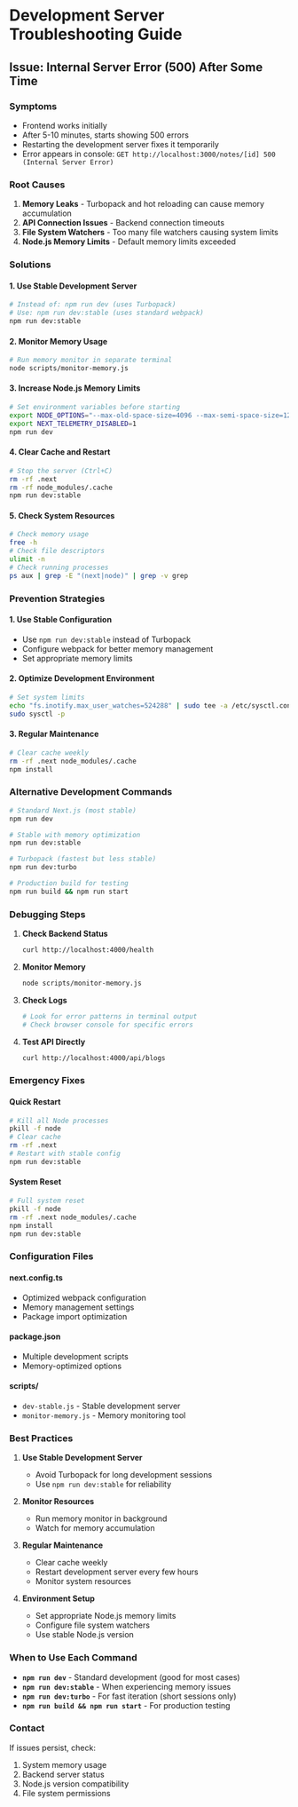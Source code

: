 # Development Server Troubleshooting Guide

## Issue: Internal Server Error (500) After Some Time

### Symptoms
- Frontend works initially
- After 5-10 minutes, starts showing 500 errors
- Restarting the development server fixes it temporarily
- Error appears in console: `GET http://localhost:3000/notes/[id] 500 (Internal Server Error)`

### Root Causes
1. **Memory Leaks** - Turbopack and hot reloading can cause memory accumulation
2. **API Connection Issues** - Backend connection timeouts
3. **File System Watchers** - Too many file watchers causing system limits
4. **Node.js Memory Limits** - Default memory limits exceeded

### Solutions

#### 1. Use Stable Development Server
```bash
# Instead of: npm run dev (uses Turbopack)
# Use: npm run dev:stable (uses standard webpack)
npm run dev:stable
```

#### 2. Monitor Memory Usage
```bash
# Run memory monitor in separate terminal
node scripts/monitor-memory.js
```

#### 3. Increase Node.js Memory Limits
```bash
# Set environment variables before starting
export NODE_OPTIONS="--max-old-space-size=4096 --max-semi-space-size=128"
export NEXT_TELEMETRY_DISABLED=1
npm run dev
```

#### 4. Clear Cache and Restart
```bash
# Stop the server (Ctrl+C)
rm -rf .next
rm -rf node_modules/.cache
npm run dev:stable
```

#### 5. Check System Resources
```bash
# Check memory usage
free -h
# Check file descriptors
ulimit -n
# Check running processes
ps aux | grep -E "(next|node)" | grep -v grep
```

### Prevention Strategies

#### 1. Use Stable Configuration
- Use `npm run dev:stable` instead of Turbopack
- Configure webpack for better memory management
- Set appropriate memory limits

#### 2. Optimize Development Environment
```bash
# Set system limits
echo "fs.inotify.max_user_watches=524288" | sudo tee -a /etc/sysctl.conf
sudo sysctl -p
```

#### 3. Regular Maintenance
```bash
# Clear cache weekly
rm -rf .next node_modules/.cache
npm install
```

### Alternative Development Commands

```bash
# Standard Next.js (most stable)
npm run dev

# Stable with memory optimization
npm run dev:stable

# Turbopack (fastest but less stable)
npm run dev:turbo

# Production build for testing
npm run build && npm run start
```

### Debugging Steps

1. **Check Backend Status**
   ```bash
   curl http://localhost:4000/health
   ```

2. **Monitor Memory**
   ```bash
   node scripts/monitor-memory.js
   ```

3. **Check Logs**
   ```bash
   # Look for error patterns in terminal output
   # Check browser console for specific errors
   ```

4. **Test API Directly**
   ```bash
   curl http://localhost:4000/api/blogs
   ```

### Emergency Fixes

#### Quick Restart
```bash
# Kill all Node processes
pkill -f node
# Clear cache
rm -rf .next
# Restart with stable config
npm run dev:stable
```

#### System Reset
```bash
# Full system reset
pkill -f node
rm -rf .next node_modules/.cache
npm install
npm run dev:stable
```

### Configuration Files

#### next.config.ts
- Optimized webpack configuration
- Memory management settings
- Package import optimization

#### package.json
- Multiple development scripts
- Memory-optimized options

#### scripts/
- `dev-stable.js` - Stable development server
- `monitor-memory.js` - Memory monitoring tool

### Best Practices

1. **Use Stable Development Server**
   - Avoid Turbopack for long development sessions
   - Use `npm run dev:stable` for reliability

2. **Monitor Resources**
   - Run memory monitor in background
   - Watch for memory accumulation

3. **Regular Maintenance**
   - Clear cache weekly
   - Restart development server every few hours
   - Monitor system resources

4. **Environment Setup**
   - Set appropriate Node.js memory limits
   - Configure file system watchers
   - Use stable Node.js version

### When to Use Each Command

- **`npm run dev`** - Standard development (good for most cases)
- **`npm run dev:stable`** - When experiencing memory issues
- **`npm run dev:turbo`** - For fast iteration (short sessions only)
- **`npm run build && npm run start`** - For production testing

### Contact
If issues persist, check:
1. System memory usage
2. Backend server status
3. Node.js version compatibility
4. File system permissions










